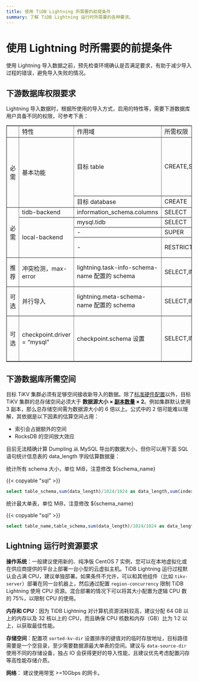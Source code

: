 ```yaml
---
title: 使用 TiDB Lightning 所需要的前提条件
summary: 了解 TiDB Lightning 运行时所需要的各种要求。
---
```


# 使用 Lightning 时所需要的前提条件

使用 Lightning 导入数据之前，预先检查环境确认是否满足要求，有助于减少导入过程的错误，避免导入失败的情况。

## 下游数据库权限要求

Lightning 导入数据时，根据所使用的导入方式，启用的特性等，需要下游数据库用户具备不同的权限，可参考下表：

<table border=1>
   <tr>
      <td></td>
      <td>特性</td>
      <td>作用域</td>
      <td>所需权限</td>
      <td>备注</td>
   </tr>
   <tr>
      <td rowspan="2">必需</td>
      <td rowspan="2">基本功能</td>
      <td>目标 table</td>
      <td>CREATE,SELECT,INSERT,UPDATE,DELETE,DROP,ALTER</td>
      <td>DROP 仅 tidb-lightning-ctl 在执行 checkpoint-destroy-all 时需要</td>
   </tr>
   <tr>
      <td>目标 database</td>
      <td>CREATE</td>
      <td></td>
   </tr>
   <tr>
      <td rowspan="4">必需</td>
      <td>tidb-backend</td>
      <td>information_schema.columns</td>
      <td>SELECT</td>
      <td></td>
   </tr>
   <tr>
      <td  rowspan="3">local-backend</td>
      <td>mysql.tidb</td>
      <td>SELECT</td>
      <td></td>
   </tr>
   <tr>
      <td>-</td>
      <td>SUPER</td>
      <td></td>
   </tr>
   <tr>
      <td>-</td>
      <td>RESTRICTED_VARIABLES_ADMIN,RESTRICTED_TABLES_ADMIN</td>
      <td>当目标 TiDB 开启 SEM</td>
   </tr>
   <tr>
      <td>推荐</td>
      <td>冲突检测，max-error</td>
      <td>lightning.task-info-schema-name 配置的 schema</td>
      <td>SELECT,INSERT,UPDATE,DELETE,CREATE,DROP</td>
      <td>如不需要，该值必需设为""</td>
   </tr>
   <tr>
      <td>可选</td>
      <td>并行导入</td>
      <td>lightning.meta-schema-name 配置的 schema</td>
      <td>SELECT,INSERT,UPDATE,DELETE,CREATE,DROP</td>
      <td>如不需要，该值必需设为""</td>
   </tr>
   <tr>
      <td>可选</td>
      <td>checkpoint.driver = “mysql”</td>
      <td>checkpoint.schema 设置</td>
      <td>SELECT,INSERT,UPDATE,DELETE,CREATE,DROP</td>
      <td>使用数据库而非文件形式存放 checkpoint 信息时</td>
   </tr>
</table>

## 下游数据库所需空间

目标 TiKV 集群必须有足够空间接收新导入的数据。除了[标准硬件配置](/hardware-and-software-requirements.md)以外，目标 TiKV 集群的总存储空间必须大于 **数据源大小 × [副本数量](/faq/deploy-and-maintain-faq.md#每个-region-的-replica-数量可配置吗调整的方法是) × 2**。例如集群默认使用 3 副本，那么总存储空间需为数据源大小的 6 倍以上。公式中的 2 倍可能难以理解，其依据是以下因素的估算空间占用：

- 索引会占据额外的空间
- RocksDB 的空间放大效应

目前无法精确计算 Dumpling 从 MySQL 导出的数据大小，但你可以用下面 SQL 语句统计信息表的 data_length 字段估算数据量：

统计所有 schema 大小，单位 MiB，注意修改 ${schema_name}

{{< copyable "sql" >}}

```sql
select table_schema,sum(data_length)/1024/1024 as data_length,sum(index_length)/1024/1024 as index_length,sum(data_length+index_length)/1024/1024 as sum from information_schema.tables where table_schema = "${schema_name}" group by table_schema;
```

统计最大单表，单位 MiB，注意修改 ${schema_name}

{{< copyable "sql" >}}

```sql
select table_name,table_schema,sum(data_length)/1024/1024 as data_length,sum(index_length)/1024/1024 as index_length,sum(data_length+index_length)/1024/1024 as sum from information_schema.tables where table_schema = "${schema_name}" group by table_name,table_schema order by sum  desc limit 5;
```

## Lightning 运行时资源要求

**操作系统**：一般建议使用新的、纯净版 CentOS 7 实例，您可以在本地虚拟化或在供应商提供的平台上部署一台小型的云虚拟主机。TiDB Lightning 运行过程默认会占满 CPU，建议单独部署。如果条件不允许，可以和其他组件（比如 `tikv-server`）部署在同一台机器上，然后通过配置 `region-concurrency` 限制 TiDB Lightning 使用 CPU 资源。混合部署的情况下可以将其大小配置为逻辑 CPU 数的 75%，以限制 CPU 的使用。

**内存和 CPU**：因为 TiDB Lightning 对计算机资源消耗较高，建议分配 64 GB 以上的内存以及 32 核以上的 CPU，而且确保 CPU 核数和内存（GB）比为 1:2 以上，以获取最佳性能。

**存储空间**：配置项 `sorted-kv-dir` 设置排序的键值对的临时存放地址，目标路径需要是一个空目录，至少需要数据源最大单表的空间。建议与 `data-source-dir` 使用不同的存储设备，独占 IO 会获得更好的导入性能，且建议优先考虑配置闪存等高性能存储介质。

**网络**： 建议使用带宽 >=10Gbps 的网卡。
    